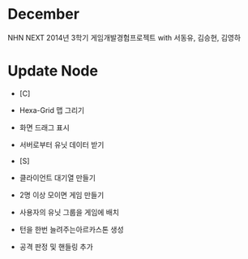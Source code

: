 December
========

NHN NEXT 2014년 3학기 게임개발경험프로젝트 with 서동유, 김승현, 김영하

Update Node
========
* [C]
* Hexa-Grid 맵 그리기
* 화면 드래그 표시
* 서버로부터 유닛 데이터 받기

* [S]
* 클라이언트 대기열 만들기
* 2명 이상 모이면 게임 만들기
* 사용자의 유닛 그룹을 게임에 배치
* 턴을 한번 늘려주는아르카스톤 생성
* 공격 판정 및 핸들링 추가
